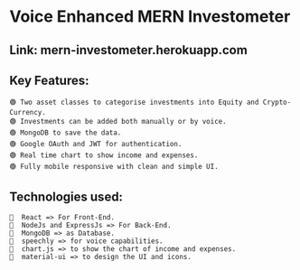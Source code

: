 # Voice Enhanced MERN Investometer

## Link: mern-investometer.herokuapp.com

## Key Features:

    🟢 Two asset classes to categorise investments into Equity and Crypto-Currency.
    🟢 Investments can be added both manually or by voice.
    🟢 MongoDB to save the data.
    🟢 Google OAuth and JWT for authentication.
    🟢 Real time chart to show income and expenses.
    🟢 Fully mobile responsive with clean and simple UI.


## Technologies used:

    🔷  React => For Front-End.
    🔷  NodeJs and ExpressJs => For Back-End.
    🔷  MongoDB => as Database.
    🔷  speechly => for voice capabilities.
    🔷  chart.js => to show the chart of income and expenses.
    🔷  material-ui => to design the UI and icons.
